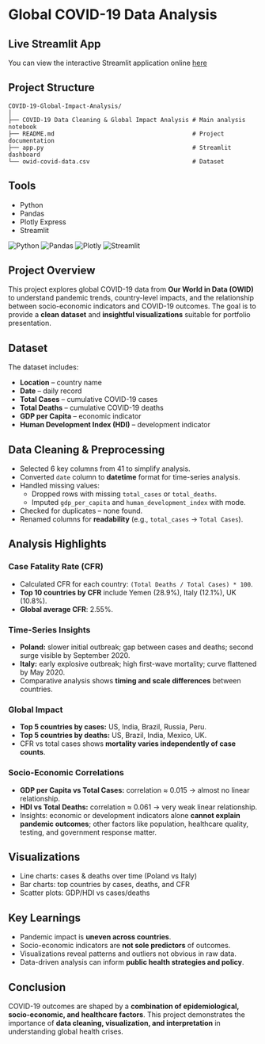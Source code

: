 # Global COVID-19 Data Analysis

## Live Streamlit App

You can view the interactive Streamlit application online [here](https://covid-19-global-impact-analysis-kdt9d2n2mapprz64jyzum3m.streamlit.app)

## Project Structure
```
COVID-19-Global-Impact-Analysis/
│
├── COVID-19 Data Cleaning & Global Impact Analysis # Main analysis notebook
├── README.md                                       # Project documentation
├── app.py                                          # Streamlit dashboard  
└── owid-covid-data.csv                             # Dataset
```

## Tools
- Python
- Pandas
- Plotly Express
- Streamlit

![Python](https://img.shields.io/badge/Python-3776AB?style=for-the-badge&logo=python&logoColor=white)
![Pandas](https://img.shields.io/badge/Pandas-150458?style=for-the-badge&logo=pandas&logoColor=white)
![Plotly](https://img.shields.io/badge/Plotly-3F4F75?style=for-the-badge&logo=plotly&logoColor=white)
![Streamlit](https://img.shields.io/badge/Streamlit-FF4B4B?style=for-the-badge&logo=streamlit&logoColor=white)

## Project Overview
This project explores global COVID-19 data from **Our World in Data (OWID)** to understand pandemic trends, country-level impacts, and the relationship between socio-economic indicators and COVID-19 outcomes. The goal is to provide a **clean dataset** and **insightful visualizations** suitable for portfolio presentation.

## Dataset
The dataset includes:
- **Location** – country name
- **Date** – daily record
- **Total Cases** – cumulative COVID-19 cases
- **Total Deaths** – cumulative COVID-19 deaths
- **GDP per Capita** – economic indicator
- **Human Development Index (HDI)** – development indicator

## Data Cleaning & Preprocessing
- Selected 6 key columns from 41 to simplify analysis.
- Converted `date` column to **datetime** format for time-series analysis.
- Handled missing values:
  - Dropped rows with missing `total_cases` or `total_deaths`.
  - Imputed `gdp_per_capita` and `human_development_index` with mode.
- Checked for duplicates – none found.
- Renamed columns for **readability** (e.g., `total_cases` → `Total Cases`).

## Analysis Highlights
### Case Fatality Rate (CFR)
- Calculated CFR for each country: `(Total Deaths / Total Cases) * 100`.
- **Top 10 countries by CFR** include Yemen (28.9%), Italy (12.1%), UK (10.8%).
- **Global average CFR**: 2.55%.

### Time-Series Insights
- **Poland:** slower initial outbreak; gap between cases and deaths; second surge visible by September 2020.
- **Italy:** early explosive outbreak; high first-wave mortality; curve flattened by May 2020.
- Comparative analysis shows **timing and scale differences** between countries.

### Global Impact
- **Top 5 countries by cases:** US, India, Brazil, Russia, Peru.
- **Top 5 countries by deaths:** US, Brazil, India, Mexico, UK.
- CFR vs total cases shows **mortality varies independently of case counts**.

### Socio-Economic Correlations
- **GDP per Capita vs Total Cases:** correlation ≈ 0.015 → almost no linear relationship.
- **HDI vs Total Deaths:** correlation ≈ 0.061 → very weak linear relationship.
- Insights: economic or development indicators alone **cannot explain pandemic outcomes**; other factors like population, healthcare quality, testing, and government response matter.

## Visualizations
- Line charts: cases & deaths over time (Poland vs Italy)
- Bar charts: top countries by cases, deaths, and CFR
- Scatter plots: GDP/HDI vs cases/deaths

## Key Learnings
- Pandemic impact is **uneven across countries**.
- Socio-economic indicators are **not sole predictors** of outcomes.
- Visualizations reveal patterns and outliers not obvious in raw data.
- Data-driven analysis can inform **public health strategies and policy**.

## Conclusion
COVID-19 outcomes are shaped by a **combination of epidemiological, socio-economic, and healthcare factors**. This project demonstrates the importance of **data cleaning, visualization, and interpretation** in understanding global health crises.
